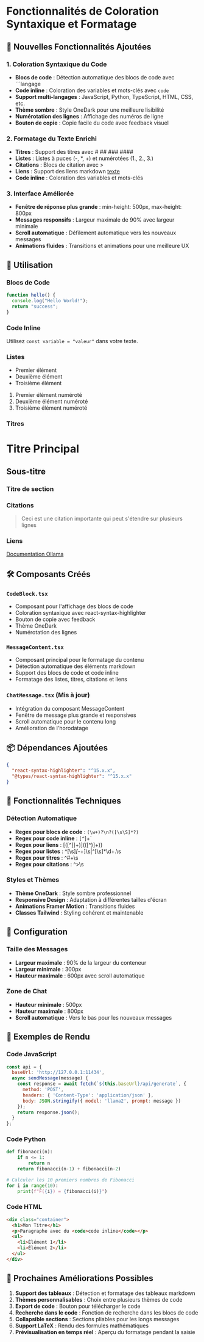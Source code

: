 # Fonctionnalités de Coloration Syntaxique et Formatage

## 🎨 **Nouvelles Fonctionnalités Ajoutées**

### 1. **Coloration Syntaxique du Code**
- **Blocs de code** : Détection automatique des blocs de code avec ```langage
- **Code inline** : Coloration des variables et mots-clés avec `code`
- **Support multi-langages** : JavaScript, Python, TypeScript, HTML, CSS, etc.
- **Thème sombre** : Style OneDark pour une meilleure lisibilité
- **Numérotation des lignes** : Affichage des numéros de ligne
- **Bouton de copie** : Copie facile du code avec feedback visuel

### 2. **Formatage du Texte Enrichi**
- **Titres** : Support des titres avec # ## ### ####
- **Listes** : Listes à puces (-, *, +) et numérotées (1., 2., 3.)
- **Citations** : Blocs de citation avec >
- **Liens** : Support des liens markdown [texte](url)
- **Code inline** : Coloration des variables et mots-clés

### 3. **Interface Améliorée**
- **Fenêtre de réponse plus grande** : min-height: 500px, max-height: 800px
- **Messages responsifs** : Largeur maximale de 90% avec largeur minimale
- **Scroll automatique** : Défilement automatique vers les nouveaux messages
- **Animations fluides** : Transitions et animations pour une meilleure UX

## 🚀 **Utilisation**

### Blocs de Code
```javascript
function hello() {
  console.log("Hello World!");
  return "success";
}
```

### Code Inline
Utilisez `const variable = "valeur"` dans votre texte.

### Listes
- Premier élément
- Deuxième élément
- Troisième élément

1. Premier élément numéroté
2. Deuxième élément numéroté
3. Troisième élément numéroté

### Titres
# Titre Principal
## Sous-titre
### Titre de section

### Citations
> Ceci est une citation importante
> qui peut s'étendre sur plusieurs lignes

### Liens
[Documentation Ollama](https://ollama.ai)

## 🛠️ **Composants Créés**

### `CodeBlock.tsx`
- Composant pour l'affichage des blocs de code
- Coloration syntaxique avec react-syntax-highlighter
- Bouton de copie avec feedback
- Thème OneDark
- Numérotation des lignes

### `MessageContent.tsx`
- Composant principal pour le formatage du contenu
- Détection automatique des éléments markdown
- Support des blocs de code et code inline
- Formatage des listes, titres, citations et liens

### `ChatMessage.tsx` (Mis à jour)
- Intégration du composant MessageContent
- Fenêtre de message plus grande et responsives
- Scroll automatique pour le contenu long
- Amélioration de l'horodatage

## 📦 **Dépendances Ajoutées**

```json
{
  "react-syntax-highlighter": "^15.x.x",
  "@types/react-syntax-highlighter": "^15.x.x"
}
```

## 🎯 **Fonctionnalités Techniques**

### Détection Automatique
- **Regex pour blocs de code** : ```(\w+)?\n?([\s\S]*?)```
- **Regex pour code inline** : `[^`]+`
- **Regex pour liens** : \[([^\]]+)\]\(([^)]+)\)
- **Regex pour listes** : ^[\s]*[-*+]\s|^[\s]*\d+\.\s
- **Regex pour titres** : ^#+\s
- **Regex pour citations** : ^>\s

### Styles et Thèmes
- **Thème OneDark** : Style sombre professionnel
- **Responsive Design** : Adaptation à différentes tailles d'écran
- **Animations Framer Motion** : Transitions fluides
- **Classes Tailwind** : Styling cohérent et maintenable

## 🔧 **Configuration**

### Taille des Messages
- **Largeur maximale** : 90% de la largeur du conteneur
- **Largeur minimale** : 300px
- **Hauteur maximale** : 600px avec scroll automatique

### Zone de Chat
- **Hauteur minimale** : 500px
- **Hauteur maximale** : 800px
- **Scroll automatique** : Vers le bas pour les nouveaux messages

## 🎨 **Exemples de Rendu**

### Code JavaScript
```javascript
const api = {
  baseUrl: 'http://127.0.0.1:11434',
  async sendMessage(message) {
    const response = await fetch(`${this.baseUrl}/api/generate`, {
      method: 'POST',
      headers: { 'Content-Type': 'application/json' },
      body: JSON.stringify({ model: 'llama2', prompt: message })
    });
    return response.json();
  }
};
```

### Code Python
```python
def fibonacci(n):
    if n <= 1:
        return n
    return fibonacci(n-1) + fibonacci(n-2)

# Calculer les 10 premiers nombres de Fibonacci
for i in range(10):
    print(f"F({i}) = {fibonacci(i)}")
```

### Code HTML
```html
<div class="container">
  <h1>Mon Titre</h1>
  <p>Paragraphe avec du <code>code inline</code></p>
  <ul>
    <li>Élément 1</li>
    <li>Élément 2</li>
  </ul>
</div>
```

## 🚀 **Prochaines Améliorations Possibles**

1. **Support des tableaux** : Détection et formatage des tableaux markdown
2. **Thèmes personnalisables** : Choix entre plusieurs thèmes de code
3. **Export de code** : Bouton pour télécharger le code
4. **Recherche dans le code** : Fonction de recherche dans les blocs de code
5. **Collapsible sections** : Sections pliables pour les longs messages
6. **Support LaTeX** : Rendu des formules mathématiques
7. **Prévisualisation en temps réel** : Aperçu du formatage pendant la saisie
